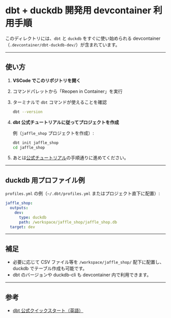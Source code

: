 # dbt + duckdb 開発用 devcontainer 利用手順

このディレクトリには、`dbt` と `duckdb` をすぐに使い始められる devcontainer（`.devcontainer/dbt-duckdb-dev/`）が含まれています。

---

## 使い方

1. **VSCode でこのリポジトリを開く**
2. コマンドパレットから「Reopen in Container」を実行
3. ターミナルで `dbt` コマンドが使えることを確認

   ```sh
   dbt --version
   ```

4. **dbt 公式チュートリアルに従ってプロジェクトを作成**

   例（`jaffle_shop` プロジェクトを作成）:

   ```sh
   dbt init jaffle_shop
   cd jaffle_shop
   ```

5. あとは[公式チュートリアル](https://docs.getdbt.com/guides/quickstarts/manual-install)の手順通りに進めてください。

---

## duckdb 用プロファイル例

`profiles.yml` の例（`~/.dbt/profiles.yml` またはプロジェクト直下に配置）:

```yaml
jaffle_shop:
  outputs:
    dev:
      type: duckdb
      path: /workspace/jaffle_shop/jaffle_shop.db
  target: dev
```

---

## 補足

- 必要に応じて CSV ファイル等を `/workspace/jaffle_shop/` 配下に配置し、duckdb でテーブル作成も可能です。
- dbt のバージョンや duckdb-cli も devcontainer 内で利用できます。

---

## 参考

- [dbt 公式クイックスタート（英語）](https://docs.getdbt.com/guides/quickstarts/manual-install)
